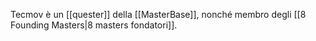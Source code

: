 Tecmov è un [[quester]] della [[MasterBase]], nonché membro degli [[8 Founding Masters|8 masters fondatori]].